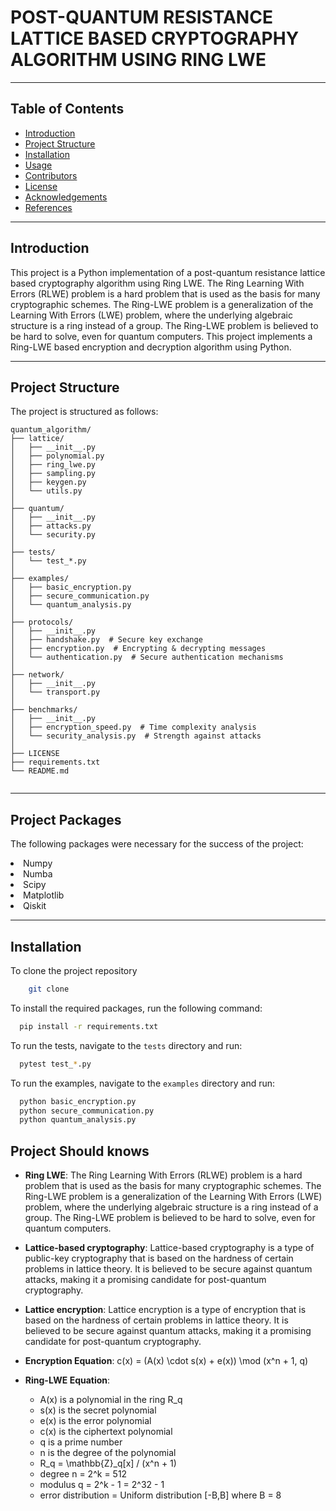 # POST-QUANTUM RESISTANCE LATTICE BASED CRYPTOGRAPHY ALGORITHM USING RING LWE
<hr>

## Table of Contents
- [Introduction](#introduction)
- [Project Structure](#project-structure)
- [Installation](#installation)
- [Usage](#usage)
- [Contributors](#contributors)
- [License](#license)
- [Acknowledgements](#acknowledgements)
- [References](#references)
<hr>

## Introduction
This project is a Python implementation of a post-quantum resistance lattice based cryptography algorithm using Ring LWE. The Ring Learning With Errors (RLWE) problem is a hard problem that is used as the basis for many cryptographic schemes. The Ring-LWE problem is a generalization of the Learning With Errors (LWE) problem, where the underlying algebraic structure is a ring instead of a group. The Ring-LWE problem is believed to be hard to solve, even for quantum computers. This project implements a Ring-LWE based encryption and decryption algorithm using Python.
<hr>

## Project Structure
The project is structured as follows:
```
quantum_algorithm/
├── lattice/
│   ├── __init__.py
│   ├── polynomial.py
│   ├── ring_lwe.py
│   ├── sampling.py
│   ├── keygen.py
│   └── utils.py
│ 
├── quantum/
│   ├── __init__.py
│   ├── attacks.py
│   └── security.py
│ 
├── tests/
│   └── test_*.py
│ 
├── examples/
│   ├── basic_encryption.py
│   ├── secure_communication.py
│   └── quantum_analysis.py
│ 
├── protocols/
│   ├── __init__.py
│   ├── handshake.py  # Secure key exchange
│   ├── encryption.py  # Encrypting & decrypting messages
│   └── authentication.py  # Secure authentication mechanisms
│ 
├── network/
│   ├── __init__.py
│   └── transport.py
│ 
├── benchmarks/
│   ├── __init__.py
│   ├── encryption_speed.py  # Time complexity analysis
│   └── security_analysis.py  # Strength against attacks
│
├── LICENSE
├── requirements.txt
└── README.md
    
```
<hr/>

## Project Packages
The following packages were necessary for the success of the project:
<li>Numpy</li>
<li>Numba</li>
<li>Scipy</li>
<li>Matplotlib</li>
<li>Qiskit</li>

<hr/>

## Installation
To clone the project repository
```bash
    git clone 
```

To install the required packages, run the following command:
```bash
  pip install -r requirements.txt
```

To run the tests, navigate to the `tests` directory and run:
```bash
  pytest test_*.py
```

To run the examples, navigate to the `examples` directory and run:
```bash
  python basic_encryption.py
  python secure_communication.py
  python quantum_analysis.py
```


## Project Should knows
- **Ring LWE**: The Ring Learning With Errors (RLWE) problem is a hard problem that is used as the basis for many cryptographic schemes. The Ring-LWE problem is a generalization of the Learning With Errors (LWE) problem, where the underlying algebraic structure is a ring instead of a group. The Ring-LWE problem is believed to be hard to solve, even for quantum computers.


- **Lattice-based cryptography**: Lattice-based cryptography is a type of public-key cryptography that is based on the hardness of certain problems in lattice theory. It is believed to be secure against quantum attacks, making it a promising candidate for post-quantum cryptography.


- **Lattice encryption**: Lattice encryption is a type of encryption that is based on the hardness of certain problems in lattice theory. It is believed to be secure against quantum attacks, making it a promising candidate for post-quantum cryptography.


- **Encryption Equation**: c(x) = (A(x) \cdot s(x) + e(x)) \mod (x^n + 1, q)


- **Ring-LWE Equation**: 
  - A(x) is a polynomial in the ring R_q
  - s(x) is the secret polynomial
  - e(x) is the error polynomial
  - c(x) is the ciphertext polynomial
  - q is a prime number
  - n is the degree of the polynomial
  - R_q = \mathbb{Z}_q[x] / (x^n + 1)
  - degree n = 2^k = 512
  - modulus q = 2^k - 1 = 2^32 - 1
  - error distribution = Uniform distribution [-B,B] where B = 8